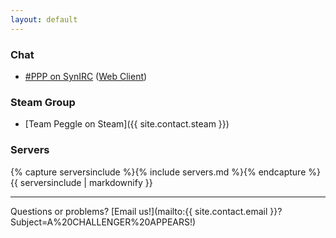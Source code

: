 ```yaml
---
layout: default
---
```


### Chat
* [#PPP on SynIRC](irc://irc.synirc.net/ppp) ([Web Client](/irc/))

### Steam Group
* [Team Peggle on Steam]({{ site.contact.steam }})

### Servers
{% capture serversinclude %}{% include servers.md %}{% endcapture %}
{{ serversinclude | markdownify }}


---

Questions or problems?
[Email us!](mailto:{{ site.contact.email }}?Subject=A%20CHALLENGER%20APPEARS!)

<audio autoplay id="audio-intro">
	<source src="/assets/media/teamPegglePresents.mp3" type="audio/mpeg">
	Your browser does not support this audio format.
</audio>

